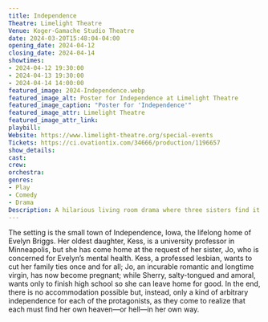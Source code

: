```yaml
---
title: Independence
Theatre: Limelight Theatre
Venue: Koger-Gamache Studio Theatre
date: 2024-03-20T15:48:04-04:00
opening_date: 2024-04-12
closing_date: 2024-04-14
showtimes:
- 2024-04-12 19:30:00
- 2024-04-13 19:30:00
- 2024-04-14 14:00:00
featured_image: 2024-Independence.webp
featured_image_alt: Poster for Independence at Limelight Theatre
featured_image_caption: "Poster for 'Independence'"
featured_image_attr: Limelight Theatre
featured_image_attr_link: 
playbill:
Website: https://www.limelight-theatre.org/special-events
Tickets: https://ci.ovationtix.com/34666/production/1196657
show_details: 
cast:
crew:
orchestra:
genres: 
- Play
- Comedy
- Drama
Description: A hilarious living room drama where three sisters find it impossible to communicate with their bipolar mother. Seeking their own independence, these women take us on a heartfelt journey.
---
```

The setting is the small town of Independence, Iowa, the lifelong home of Evelyn Briggs. Her oldest daughter, Kess, is a university professor in Minneapolis, but she has come home at the request of her sister, Jo, who is concerned for Evelyn’s mental health. Kess, a professed lesbian, wants to cut her family ties once and for all; Jo, an incurable romantic and longtime virgin, has now become pregnant; while Sherry, salty-tongued and amoral, wants only to finish high school so she can leave home for good. In the end, there is no accommodation possible but, instead, only a kind of arbitrary independence for each of the protagonists, as they come to realize that each must find her own heaven—or hell—in her own way.